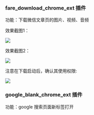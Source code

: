 
### fare_download_chrome_ext 插件

功能：下载微信文章页的图片、视频、音频

效果截图1：

![](http://pic.faremax.info/chrome-plugin.png)

效果截图2：

![](http://pic.faremax.info/chrome-plugin1.png)

注意在下载启动后，确认其使用权限:

![](http://pic.faremax.info/%E5%B1%8F%E5%B9%95%E5%BF%AB%E7%85%A7%202019-06-01%2014.41.56.png)

### google_blank_chrome_ext 插件

功能：google 搜索页面新标签打开
